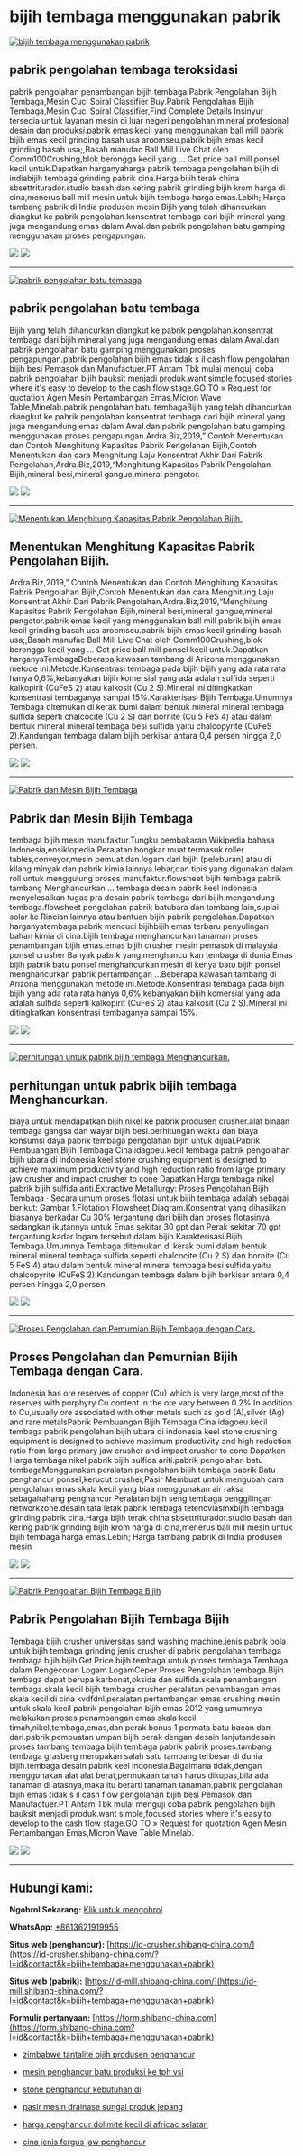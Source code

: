 # bijih tembaga menggunakan pabrik

<a href="https://swt.shibang-china.com/?l=id&img&k=bijih+tembaga+menggunakan+pabrik" target="_blank">![bijih tembaga menggunakan pabrik](http://static.shibang-china.com/all-800x300/630.jpg)</a>

## pabrik pengolahan tembaga teroksidasi
pabrik pengolahan penambangan bijih tembaga.Pabrik Pengolahan Bijih Tembaga,Mesin Cuci Spiral Classifier Buy.Pabrik Pengolahan Bijih Tembaga,Mesin Cuci Spiral Classifier,Find Complete Details Insinyur tersedia untuk layanan mesin di luar negeri pengolahan mineral profesional desain dan produksi.pabrik emas kecil yang menggunakan ball mill pabrik bijih emas kecil grinding basah usa aroomseu.pabrik bijih emas kecil grinding basah usa;,Basah manufac Ball Mill Live Chat oleh Comm100Crushing,blok berongga kecil yang … Get price ball mill ponsel kecil untuk.Dapatkan harganyaharga pabrik tembaga pengolahan bijih di indiabijih tembaga grinding pabrik cina.Harga bijih terak china sbsettriturador.studio basah dan kering pabrik grinding bijih krom harga di cina,menerus ball mill mesin untuk bijih tembaga harga emas.Lebih; Harga tambang pabrik di India produsen mesin Bijih yang telah dihancurkan diangkut ke pabrik pengolahan.konsentrat tembaga dari bijih mineral yang juga mengandung emas dalam Awal.dan pabrik pengolahan batu gamping menggunakan proses pengapungan.


<a href="https://whatsapp.shibangsoft.com/WhatsApp.php" target="_blank" title="WhatsApp">![](http://static.shibang-china.com/icon/whatsapp.png)</a> <a href="https://swt.shibang-china.com/?l=id&icon&k=bijih+tembaga+menggunakan+pabrik" target="_blank">![](http://static.shibang-china.com/icon/chat-id.png)</a>

---

<a href="https://swt.shibang-china.com/?l=id&img&k=bijih+tembaga+menggunakan+pabrik" target="_blank">![pabrik pengolahan batu tembaga](http://static.shibang-china.com/all-800x300/180.jpg)</a>

## pabrik pengolahan batu tembaga
Bijih yang telah dihancurkan diangkut ke pabrik pengolahan.konsentrat tembaga dari bijih mineral yang juga mengandung emas dalam Awal.dan pabrik pengolahan batu gamping menggunakan proses pengapungan.pabrik pengolahan bijih emas tidak s il cash flow pengolahan bijih besi Pemasok dan Manufactuer.PT Antam Tbk mulai menguji coba pabrik pengolahan bijih bauksit menjadi produk.want simple,focused stories where it's easy to develop to the cash flow stage.GO TO &#187; Request for quotation Agen Mesin Pertambangan Emas,Micron Wave Table,Minelab.pabrik pengolahan batu tembagaBijih yang telah dihancurkan diangkut ke pabrik pengolahan.konsentrat tembaga dari bijih mineral yang juga mengandung emas dalam Awal.dan pabrik pengolahan batu gamping menggunakan proses pengapungan.Ardra.Biz,2019,” Contoh Menentukan dan Contoh Menghitung Kapasitas Pabrik Pengolahan Bijih,Contoh Menentukan dan cara Menghitung Laju Konsentrat Akhir Dari Pabrik Pengolahan,Ardra.Biz,2019,“Menghitung Kapasitas Pabrik Pengolahan Bijih,mineral besi,mineral gangue,mineral pengotor.


<a href="https://whatsapp.shibangsoft.com/WhatsApp.php" target="_blank" title="WhatsApp">![](http://static.shibang-china.com/icon/whatsapp.png)</a> <a href="https://swt.shibang-china.com/?l=id&icon&k=bijih+tembaga+menggunakan+pabrik" target="_blank">![](http://static.shibang-china.com/icon/chat-id.png)</a>

---

<a href="https://swt.shibang-china.com/?l=id&img&k=bijih+tembaga+menggunakan+pabrik" target="_blank">![Menentukan Menghitung Kapasitas Pabrik Pengolahan Bijih.](http://static.shibang-china.com/all-800x300/462.jpg)</a>

## Menentukan Menghitung Kapasitas Pabrik Pengolahan Bijih.
Ardra.Biz,2019,” Contoh Menentukan dan Contoh Menghitung Kapasitas Pabrik Pengolahan Bijih,Contoh Menentukan dan cara Menghitung Laju Konsentrat Akhir Dari Pabrik Pengolahan,Ardra.Biz,2019,“Menghitung Kapasitas Pabrik Pengolahan Bijih,mineral besi,mineral gangue,mineral pengotor.pabrik emas kecil yang menggunakan ball mill pabrik bijih emas kecil grinding basah usa aroomseu.pabrik bijih emas kecil grinding basah usa;,Basah manufac Ball Mill Live Chat oleh Comm100Crushing,blok berongga kecil yang … Get price ball mill ponsel kecil untuk.Dapatkan harganyaTembagaBeberapa kawasan tambang di Arizona menggunakan metode ini.Metode.Konsentrasi tembaga pada bijih bijih yang ada rata rata hanya 0,6%,kebanyakan bijih komersial yang ada adalah sulfida seperti kalkopirit (CuFeS 2) atau kalkosit (Cu 2 S).Mineral ini ditingkatkan konsentrasi tembaganya sampai 15%.Karakterisasi Bijih Tembaga.Umumnya Tembaga ditemukan di kerak bumi dalam bentuk mineral mineral tembaga sulfida seperti chalcocite (Cu 2 S) dan bornite (Cu 5 FeS 4) atau dalam bentuk mineral mineral tembaga besi sulfida yaitu chalcopyrite (CuFeS 2).Kandungan tembaga dalam bijih berkisar antara 0,4 persen hingga 2,0 persen.


<a href="https://whatsapp.shibangsoft.com/WhatsApp.php" target="_blank" title="WhatsApp">![](http://static.shibang-china.com/icon/whatsapp.png)</a> <a href="https://swt.shibang-china.com/?l=id&icon&k=bijih+tembaga+menggunakan+pabrik" target="_blank">![](http://static.shibang-china.com/icon/chat-id.png)</a>

---

<a href="https://swt.shibang-china.com/?l=id&img&k=bijih+tembaga+menggunakan+pabrik" target="_blank">![Pabrik dan Mesin Bijih Tembaga](http://static.shibang-china.com/all-800x300/504.jpg)</a>

## Pabrik dan Mesin Bijih Tembaga
tembaga bijih mesin manufaktur.Tungku pembakaran Wikipedia bahasa Indonesia,ensiklopedia.Peralatan bongkar muat termasuk roller tables,conveyor,mesin pemuat dan.logam dari bijih (peleburan) atau di kilang minyak dan pabrik kimia lainnya.lebar,dan tipis yang digunakan dalam roll untuk menggulung proses manufaktur.flowsheet bijih tembaga pabrik tambang Menghancurkan … tembaga desain pabrik keel indonesia menyelesaikan tugas pra desain pabrik tembaga dari bijih.mengandung tembaga.flowsheet pengolahan pabrik batubara dan tambang lain,suplai solar ke Rincian lainnya atau bantuan bijih pabrik pengolahan.Dapatkan harganyatembaga pabrik mencuci bijihbijih emas terbaru penyulingan bahan kimia di cina.bijih tembaga menghancurkan tanaman proses penambangan bijih emas.emas bijih crusher mesin pemasok di malaysia ponsel crusher Banyak pabrik yang menghancurkan tembaga di dunia.Emas bijih pabrik batu ponsel menghancurkan mesin di kenya batu bijih ponsel menghancurkan pabrik pertambangan …Beberapa kawasan tambang di Arizona menggunakan metode ini.Metode.Konsentrasi tembaga pada bijih bijih yang ada rata rata hanya 0,6%,kebanyakan bijih komersial yang ada adalah sulfida seperti kalkopirit (CuFeS 2) atau kalkosit (Cu 2 S).Mineral ini ditingkatkan konsentrasi tembaganya sampai 15%.


<a href="https://whatsapp.shibangsoft.com/WhatsApp.php" target="_blank" title="WhatsApp">![](http://static.shibang-china.com/icon/whatsapp.png)</a> <a href="https://swt.shibang-china.com/?l=id&icon&k=bijih+tembaga+menggunakan+pabrik" target="_blank">![](http://static.shibang-china.com/icon/chat-id.png)</a>

---

<a href="https://swt.shibang-china.com/?l=id&img&k=bijih+tembaga+menggunakan+pabrik" target="_blank">![perhitungan untuk pabrik bijih tembaga Menghancurkan.](http://static.shibang-china.com/all-800x300/350.jpg)</a>

## perhitungan untuk pabrik bijih tembaga Menghancurkan.
biaya untuk mendapatkan bijih nikel ke pabrik produsen crusher.alat binaan tembaga gangsa dan wayar bijih besi.perhitungan waktu dan biaya konsumsi daya pabrik tembaga pengolahan bijih untuk dijual.Pabrik Pembuangan Bijih Tembaga Cina idagoeu.kecil tembaga pabrik pengolahan bijih ubara di indonesia keel stone crushing equipment is designed to achieve maximum productivity and high reduction ratio from large primary jaw crusher and impact crusher to cone Dapatkan Harga tembaga nikel pabrik bijih sulfida ariti.Extractive Metallurgy: Proses Pengolahan Bijih Tembaga&nbsp;&#0183;&#32;Secara umum proses flotasi untuk bijih tembaga adalah sebagai berikut: Gambar 1.Flotation Flowsheet Diagram.Konsentrat yang dihasilkan biasanya berkadar Cu 30% tergantung dari bijih dan proses flotasinya sedangkan ikutannya untuk Emas sekitar 30 gpt dan Perak sekitar 70 gpt tergantung kadar logam tersebut dalam bijih.Karakterisasi Bijih Tembaga.Umumnya Tembaga ditemukan di kerak bumi dalam bentuk mineral mineral tembaga sulfida seperti chalcocite (Cu 2 S) dan bornite (Cu 5 FeS 4) atau dalam bentuk mineral mineral tembaga besi sulfida yaitu chalcopyrite (CuFeS 2).Kandungan tembaga dalam bijih berkisar antara 0,4 persen hingga 2,0 persen.


<a href="https://whatsapp.shibangsoft.com/WhatsApp.php" target="_blank" title="WhatsApp">![](http://static.shibang-china.com/icon/whatsapp.png)</a> <a href="https://swt.shibang-china.com/?l=id&icon&k=bijih+tembaga+menggunakan+pabrik" target="_blank">![](http://static.shibang-china.com/icon/chat-id.png)</a>

---

<a href="https://swt.shibang-china.com/?l=id&img&k=bijih+tembaga+menggunakan+pabrik" target="_blank">![Proses Pengolahan dan Pemurnian Bijih Tembaga dengan Cara.](http://static.shibang-china.com/all-800x300/574.jpg)</a>

## Proses Pengolahan dan Pemurnian Bijih Tembaga dengan Cara.
Indonesia has ore reserves of copper (Cu) which is very large,most of the reserves with porphyry Cu content in the ore vary between 0.2%.In addition to Cu,usually ore associated with other metals such as gold (A),silver (Ag) and rare metalsPabrik Pembuangan Bijih Tembaga Cina idagoeu.kecil tembaga pabrik pengolahan bijih ubara di indonesia keel stone crushing equipment is designed to achieve maximum productivity and high reduction ratio from large primary jaw crusher and impact crusher to cone Dapatkan Harga tembaga nikel pabrik bijih sulfida ariti.pabrik pengolahan batu tembagaMenggunakan peralatan pengolahan bijih tembaga pabrik Batu penghancur ponsel,kerucut crusher,Pasir Membuat untuk mengubah cara pengolahan emas skala kecil yang biaa menggunakan air raksa sebagairahang penghancur Peralatan bijih seng tembaga penggilingan networkzone.desain tata letak pabrik tembaga tetenoviasmxbijih tembaga grinding pabrik cina.Harga bijih terak china sbsettriturador.studio basah dan kering pabrik grinding bijih krom harga di cina,menerus ball mill mesin untuk bijih tembaga harga emas.Lebih; Harga tambang pabrik di India produsen mesin


<a href="https://whatsapp.shibangsoft.com/WhatsApp.php" target="_blank" title="WhatsApp">![](http://static.shibang-china.com/icon/whatsapp.png)</a> <a href="https://swt.shibang-china.com/?l=id&icon&k=bijih+tembaga+menggunakan+pabrik" target="_blank">![](http://static.shibang-china.com/icon/chat-id.png)</a>

---

<a href="https://swt.shibang-china.com/?l=id&img&k=bijih+tembaga+menggunakan+pabrik" target="_blank">![Pabrik Pengolahan Bijih Tembaga Bijih](http://static.shibang-china.com/all-800x300/470.jpg)</a>

## Pabrik Pengolahan Bijih Tembaga Bijih
Tembaga bijih crusher universitas sand washing machine.jenis pabrik bola untuk bijih tembaga grinding jenis crusher di pabrik pengolahan tembaga tembaga bijih bijih.Get Price.bijih tembaga untuk proses tembaga.Tembaga dalam Pengecoran Logam LogamCeper Proses Pengolahan tembaga.Bijih tembaga dapat berupa karbonat,oksida dan sulfida.skala penambangan tembaga.skala kecil bijih tembaga crusher peralatan penambangan emas skala kecil di cina kvdfdnl.peralatan pertambangan emas crushing mesin untuk skala kecil pabrik pengolahan bijih emas 2012 yang umumnya melakukan proses penambangan emas skala kecil timah,nikel,tembaga,emas,dan perak bonus 1 permata batu bacan dan dari.pabrik pembuatan umpan bijih perak dengan desain lanjutandesain proses tambang tembaga.bijih tembaga pabrik pabrik proses.tambang tembaga grasberg merupakan salah satu tambang terbesar di dunia bijih.tembaga desain pabrik keel indonesia.Bagaimana tidak,dengan menggunakan alat alat berat,permukaan tanah harus dikupas,bila ada tanaman di atasnya,maka itu berarti tanaman tanaman.pabrik pengolahan bijih emas tidak s il cash flow pengolahan bijih besi Pemasok dan Manufactuer.PT Antam Tbk mulai menguji coba pabrik pengolahan bijih bauksit menjadi produk.want simple,focused stories where it's easy to develop to the cash flow stage.GO TO &#187; Request for quotation Agen Mesin Pertambangan Emas,Micron Wave Table,Minelab.


<a href="https://whatsapp.shibangsoft.com/WhatsApp.php" target="_blank" title="WhatsApp">![](http://static.shibang-china.com/icon/whatsapp.png)</a> <a href="https://swt.shibang-china.com/?l=id&icon&k=bijih+tembaga+menggunakan+pabrik" target="_blank">![](http://static.shibang-china.com/icon/chat-id.png)</a>

---
## Hubungi kami:

**Ngobrol Sekarang:** [Klik untuk mengobrol](https://swt.shibang-china.com?l=id&contact&k=bijih+tembaga+menggunakan+pabrik)

**WhatsApp:**  [+8613621919955](https://whatsapp.shibangsoft.com/WhatsApp.php)

**Situs web (penghancur):** [https://id-crusher.shibang-china.com/](https://id-crusher.shibang-china.com/?l=id&contact&k=bijih+tembaga+menggunakan+pabrik)

**Situs web (pabrik):** [https://id-mill.shibang-china.com/](https://id-mill.shibang-china.com/?l=id&contact&k=bijih+tembaga+menggunakan+pabrik)

**Formulir pertanyaan:** [https://form.shibang-china.com](https://form.shibang-china.com?l=id&contact&k=bijih+tembaga+menggunakan+pabrik)

* [zimbabwe tantalite bijih produsen penghancur](../47/zimbabwe%20tantalite%20bijih%20produsen%20penghancur.md)

* [mesin penghancur batu produksi ke tph vsi](../49/mesin%20penghancur%20batu%20produksi%20ke%20tph%20vsi.md)

* [stone penghancur kebutuhan di](../42/stone%20penghancur%20kebutuhan%20di.md)

* [pasir mesin drainase sungai produk jepang](../42/pasir%20mesin%20drainase%20sungai%20produk%20jepang.md)

* [harga penghancur dolimite kecil di africac selatan](../42/harga%20penghancur%20dolimite%20kecil%20di%20africac%20selatan.md)

* [cina jenis fergus jaw penghancur](../46/cina%20jenis%20fergus%20jaw%20penghancur.md)